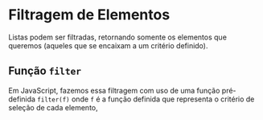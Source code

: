 # Filtragem de Elementos

Listas podem ser filtradas, retornando somente os elementos que queremos (aqueles que se encaixam a um critério definido).

## Função `filter`

Em JavaScript, fazemos essa filtragem com uso de uma função pré-definida `filter(f)` onde `f` é a função definida que representa o critério de seleção de cada elemento,
